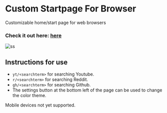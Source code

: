 # Custom Startpage For Browser
Customizable home/start page for web browsers

### Check it out here: [here](https://ezstartpage.netlify.app)

![ss](https://user-images.githubusercontent.com/75056416/224541339-06f1563f-5d67-4133-bc0c-8a2fa7e63815.png)

## Instructions for use
* `yt/<searchterm>` for searching Youtube.
* `r/<searchterm>` for searching Reddit.
* `gh/<searchterm>` for searching Github.
* The settings button at the bottom left of the page can be used to change the color theme.

Mobile devices not yet supported.
